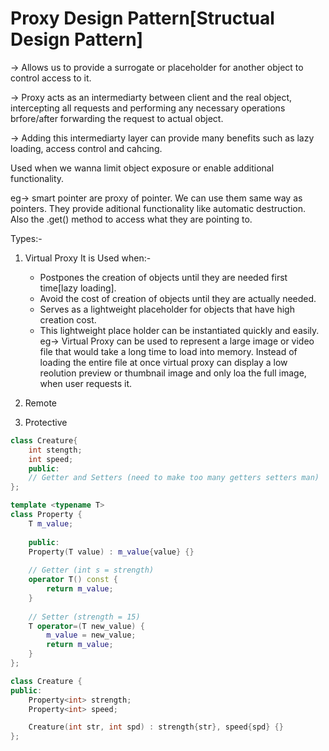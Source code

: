 # Proxy Design Pattern[Structual Design Pattern]

-> Allows us to provide a surrogate or placeholder for another object to control access to it. 

-> Proxy acts as an intermediarty between client and the real object, intercepting all requests and performing 
   any necessary operations brfore/after forwarding the request to actual object.
   
-> Adding this intermediarty layer can provide many benefits such as lazy loading, access control and cahcing.

Used when we wanna limit object exposure or enable additional functionality.

eg-> smart pointer are proxy of pointer. We can use them same way as pointers. They provide aditional functionality like
	 automatic destruction. Also the .get() method to access what they are pointing to.

  Types:-
1. Virtual Proxy
It is Used when:- 
	- Postpones the creation of objects until they are needed first time[lazy loading].
	- Avoid the cost of creation of objects until they are actually needed.
	- Serves as a lightweight placeholder for objects that have high creation cost.
	- This lightweight place holder can be instantiated quickly and easily.
	eg-> Virtual Proxy can be used to represent a large image or video file that would take
	a long time to load into memory. Instead of loading the entire file at once virtual proxy can display
	a low reolution preview or thumbnail image and only loa the full image, when user requests it.

3. Remote
4. Protective



```cpp
class Creature{
	int stength;
	int speed;
	public:
	// Getter and Setters (need to make too many getters setters man)
};

template <typename T>
class Property {
	T m_value;
	
	public:
	Property(T value) : m_value{value} {}
	
	// Getter (int s = strength)
	operator T() const {
        return m_value;
    }
	
	// Setter (strength = 15)
	T operator=(T new_value) {
        m_value = new_value;
        return m_value;
    }
};

class Creature {
public:
    Property<int> strength;
    Property<int> speed;

    Creature(int str, int spd) : strength{str}, speed{spd} {}
};
```
